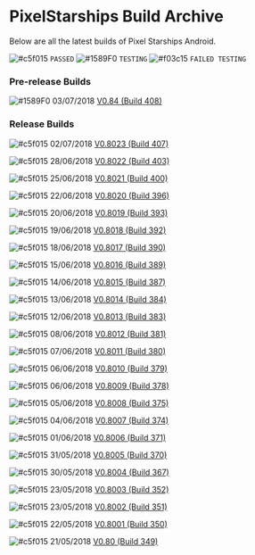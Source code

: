 # PixelStarships Build Archive

Below are all the latest builds of Pixel Starships Android.

![#c5f015](https://placehold.it/15/c5f015/000000?text=+) `PASSED`
![#1589F0](https://placehold.it/15/1589F0/000000?text=+) `TESTING`
![#f03c15](https://placehold.it/15/f03c15/000000?text=+) `FAILED TESTING`

### Pre-release Builds
![#1589F0](https://placehold.it/15/1589F0/000000?text=+) 03/07/2018 [V0.84 (Build 408)](https://github.com/savysoda/PSAndroidBuildArchive/releases/tag/0.84)

### Release Builds

![#c5f015](https://placehold.it/15/c5f015/000000?text=+) 02/07/2018 [V0.8023 (Build 407)](https://github.com/savysoda/PSAndroidBuildArchive/releases/tag/0.8023)

![#c5f015](https://placehold.it/15/c5f015/000000?text=+) 28/06/2018 [V0.8022 (Build 403)](https://github.com/savysoda/PSAndroidBuildArchive/releases/tag/0.8022)

![#c5f015](https://placehold.it/15/c5f015/000000?text=+) 25/06/2018 [V0.8021 (Build 400)](https://github.com/savysoda/PSAndroidBuildArchive/releases/tag/0.8021)

![#c5f015](https://placehold.it/15/c5f015/000000?text=+) 22/06/2018 [V0.8020 (Build 396)](https://github.com/savysoda/PSAndroidBuildArchive/releases/tag/0.8020)

![#c5f015](https://placehold.it/15/c5f015/000000?text=+) 20/06/2018 [V0.8019 (Build 393)](https://github.com/savysoda/PSAndroidBuildArchive/releases/tag/0.8019)

![#c5f015](https://placehold.it/15/c5f015/000000?text=+) 19/06/2018 [V0.8018 (Build 392)](https://github.com/savysoda/PSAndroidBuildArchive/releases/tag/0.8018)

![#c5f015](https://placehold.it/15/c5f015/000000?text=+) 18/06/2018 [V0.8017 (Build 390)](https://github.com/savysoda/PSAndroidBuildArchive/releases/tag/0.8017)

![#c5f015](https://placehold.it/15/c5f015/000000?text=+) 15/06/2018 [V0.8016 (Build 389)](https://github.com/savysoda/PSAndroidBuildArchive/releases/tag/0.8016)

![#c5f015](https://placehold.it/15/c5f015/000000?text=+) 14/06/2018 [V0.8015 (Build 387)](https://github.com/savysoda/PSAndroidBuildArchive/releases/tag/0.8015)

![#c5f015](https://placehold.it/15/c5f015/000000?text=+) 13/06/2018 [V0.8014 (Build 384)](https://github.com/savysoda/PSAndroidBuildArchive/releases/tag/0.8014)

![#c5f015](https://placehold.it/15/c5f015/000000?text=+) 12/06/2018 [V0.8013 (Build 383)](https://github.com/savysoda/PSAndroidBuildArchive/releases/tag/0.8013)

![#c5f015](https://placehold.it/15/c5f015/000000?text=+) 08/06/2018 [V0.8012 (Build 381)](https://github.com/savysoda/PSAndroidBuildArchive/releases/tag/0.8012)

![#c5f015](https://placehold.it/15/c5f015/000000?text=+) 07/06/2018 [V0.8011 (Build 380)](https://github.com/savysoda/PSAndroidBuildArchive/releases/tag/0.8011)

![#c5f015](https://placehold.it/15/c5f015/000000?text=+) 06/06/2018 [V0.8010 (Build 379)](https://github.com/savysoda/PSAndroidBuildArchive/releases/tag/0.8010)

![#c5f015](https://placehold.it/15/c5f015/000000?text=+) 06/06/2018 [V0.8009 (Build 378)](https://github.com/savysoda/PSAndroidBuildArchive/releases/tag/0.8009)

![#c5f015](https://placehold.it/15/c5f015/000000?text=+) 05/06/2018 [V0.8008 (Build 375)](https://github.com/savysoda/PSAndroidBuildArchive/releases/tag/0.8008)

![#c5f015](https://placehold.it/15/c5f015/000000?text=+) 04/06/2018 [V0.8007 (Build 374)](https://github.com/savysoda/PSAndroidBuildArchive/releases/tag/0.8007)

![#c5f015](https://placehold.it/15/c5f015/000000?text=+) 01/06/2018 [V0.8006 (Build 371)](https://github.com/savysoda/PSAndroidBuildArchive/releases/tag/0.8006)

![#c5f015](https://placehold.it/15/c5f015/000000?text=+) 31/05/2018 [V0.8005 (Build 370)](https://github.com/savysoda/PSAndroidBuildArchive/releases/tag/0.8005)

![#c5f015](https://placehold.it/15/c5f015/000000?text=+) 30/05/2018 [V0.8004 (Build 367)](https://github.com/savysoda/PSAndroidBuildArchive/releases/tag/0.8004)

![#c5f015](https://placehold.it/15/c5f015/000000?text=+) 23/05/2018 [V0.8003 (Build 352)](https://github.com/savysoda/PSAndroidBuildArchive/releases/tag/0.8003)

![#c5f015](https://placehold.it/15/c5f015/000000?text=+) 23/05/2018 [V0.8002 (Build 351)](https://github.com/savysoda/PSAndroidBuildArchive/releases/tag/0.8002)

![#c5f015](https://placehold.it/15/c5f015/000000?text=+) 22/05/2018 [V0.8001 (Build 350)](https://github.com/savysoda/PSAndroidBuildArchive/releases/tag/0.8001)

![#c5f015](https://placehold.it/15/c5f015/000000?text=+) 21/05/2018 [V0.80 (Build 349)](https://github.com/savysoda/PSAndroidBuildArchive/releases/tag/0.80)
